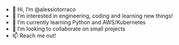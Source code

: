 - 👋 Hi, I’m @alessiotorraco
- 👀 I’m interested in engineering, coding and learning new things!
- 🌱 I’m currently learning Python and AWS/Kubernetes
- 💞️ I’m looking to collaborate on small projects
- 📫 Reach me out!

<!---
alessiotorraco/alessiotorraco is a ✨ special ✨ repository because its `README.md` (this file) appears on your GitHub profile.
You can click the Preview link to take a look at your changes.
--->
